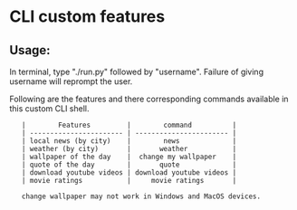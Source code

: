 # CLI custom features

## Usage:

In terminal, type "./run.py" followed by "username". Failure of giving username will reprompt the user.

Following are the features and there corresponding commands available in this custom CLI shell.

       |        Features         |        command          |       
       | ----------------------- | ----------------------- |
       | local news (by city)    |        news             |
       | weather (by city)       |       weather           |
       | wallpaper of the day    |  change my wallpaper    |
       | quote of the day        |       quote             |
       | download youtube videos | download youtube videos |
       | movie ratings           |     movie ratings       |
       
       change wallpaper may not work in Windows and MacOS devices.
